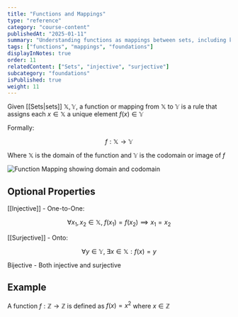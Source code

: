 ```yaml
---
title: "Functions and Mappings"
type: "reference"
category: "course-content"
publishedAt: "2025-01-11"
summary: "Understanding functions as mappings between sets, including key properties and types."
tags: ["functions", "mappings", "foundations"]
displayInNotes: true
order: 11
relatedContent: ["Sets", "injective", "surjective"]
subcategory: "foundations"
isPublished: true
weight: 11
---
```


Given [[Sets|sets]] $\mathbb{X}, \mathbb{Y}$, a function or mapping from $\mathbb{X}$ to $\mathbb{Y}$ is a rule that assigns each $x \in \mathbb{X}$ a unique element $f(x) \in \mathbb{Y}$ 

Formally: 

$$
f: \mathbb{X} \longrightarrow \mathbb{Y}
$$

Where $\mathbb{X}$ is the domain of the function and $\mathbb{Y}$ is the codomain or image of $f$

<img 
  src="/assets/images/BasicMappings.png" 
  alt="Function Mapping showing domain and codomain" 
  width={600} 
  height={400} 
/>

## Optional Properties
[[Injective]] - One-to-One: 

$$
\forall x_1, x_2 \in \mathbb{X}, \; f(x_1)=f(x_2) \implies x_1=x_2
$$

[[Surjective]] - Onto: 

$$
\forall y \in \mathbb{Y}, \; \exists x \in \mathbb{X} : f(x)=y
$$

Bijective - Both injective and surjective

## Example
A function $f: \mathbb{Z} \longrightarrow \mathbb{Z}$ is defined as $f(x)=x^2$ where $x \in \mathbb{Z}$
